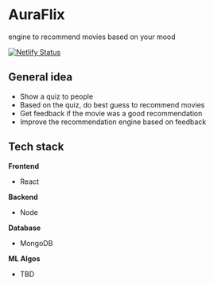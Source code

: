 # AuraFlix
engine to recommend movies based on your mood

[![Netlify Status](https://api.netlify.com/api/v1/badges/6418c9b2-cc5f-401f-9acf-51c15288af67/deploy-status)](https://app.netlify.com/sites/auraflix/deploys)

## General idea
- Show a quiz to people 
- Based on the quiz, do best guess to recommend movies
- Get feedback if the movie was a good recommendation
- Improve the recommendation engine based on feedback 


## Tech stack
**Frontend** 
- React

**Backend**
- Node

**Database**
- MongoDB

**ML Algos**
- TBD 

